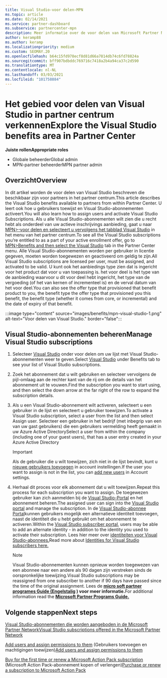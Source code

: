 ```yaml
---
title: Visual Studio-voor delen-MPN
ms.topic: article
ms.date: 02/14/2021
ms.service: partner-dashboard
ms.subservice: partnercenter-mpn
description: Meer informatie over de voor delen van Microsoft Partner Network (MPN) voor Visual Studio-abonnementen
author: keramp88
ms.author: keramp
ms.localizationpriority: medium
ms.custom: SEOMAY.20
ms.openlocfilehash: b64c15fd978ecf8d81d66a7814db74c6fd78824a
ms.sourcegitcommit: bff907bdbddc769716c7418a2b4a94ca37c2d590
ms.translationtype: MT
ms.contentlocale: nl-NL
ms.lasthandoff: 03/03/2021
ms.locfileid: "101758884"
---
```

# <a name="explore-the-visual-studio-benefits-area-in-partner-center"></a><span data-ttu-id="bf533-103">Het gebied voor delen van Visual Studio in partner centrum verkennen</span><span class="sxs-lookup"><span data-stu-id="bf533-103">Explore the Visual Studio benefits area in Partner Center</span></span>

<span data-ttu-id="bf533-104">**Juiste rollen**</span><span class="sxs-lookup"><span data-stu-id="bf533-104">**Appropriate roles**</span></span>

- <span data-ttu-id="bf533-105">Globale beheerder</span><span class="sxs-lookup"><span data-stu-id="bf533-105">Global admin</span></span>
- <span data-ttu-id="bf533-106">MPN-partner beheerder</span><span class="sxs-lookup"><span data-stu-id="bf533-106">MPN partner admin</span></span>

## <a name="overview"></a><span data-ttu-id="bf533-107">Overzicht</span><span class="sxs-lookup"><span data-stu-id="bf533-107">Overview</span></span>

<span data-ttu-id="bf533-108">In dit artikel worden de voor delen van Visual Studio beschreven die beschikbaar zijn voor partners in het partner centrum.</span><span class="sxs-lookup"><span data-stu-id="bf533-108">This article describes the Visual Studio benefits available to partners from within Partner Center.</span></span> <span data-ttu-id="bf533-109">U leert ook hoe u gebruikers toewijst en Visual Studio-abonnementen activeert.</span><span class="sxs-lookup"><span data-stu-id="bf533-109">You will also learn how to assign users and activate Visual Studio Subscriptions.</span></span> <span data-ttu-id="bf533-110">Als u alle Visual Studio-abonnementen wilt zien die u recht hebt als onderdeel van uw actieve inschrijvings aanbieding, gaat u naar  [MPN>-voor delen en selecteert u vervolgens het tabblad Visual Studio](https://partner.microsoft.com/dashboard/mpn/membership/benefits/visualstudio) in het menu van het partner centrum.</span><span class="sxs-lookup"><span data-stu-id="bf533-110">To see all the Visual Studio subscriptions you’re entitled to as a part of your active enrollment offer, go to  [MPN>Benefits and then select the Visual Studio](https://partner.microsoft.com/dashboard/mpn/membership/benefits/visualstudio) tab in the Partner Center menu.</span></span> <span data-ttu-id="bf533-111">Alle Visual Studio-abonnementen worden per gebruiker in licentie gegeven, moeten worden toegewezen en geactiveerd om geldig te zijn.</span><span class="sxs-lookup"><span data-stu-id="bf533-111">All Visual Studio subscriptions are licensed per user, must be assigned, and activated to be valid.</span></span> <span data-ttu-id="bf533-112">U kunt ook het aanbiedings type zien dat is ingericht voor het product dat voor u van toepassing is. het voor deel is het type van de aanbieding waarvoor u dit voor deel hebt ingericht, het type van de vergoeding (of het van kernen of incrementeel is) en de verval datum van het voor deel.</span><span class="sxs-lookup"><span data-stu-id="bf533-112">You can also see the offer type that provisioned that benefit product to you, the benefit type the offer type that provisioned you this benefit, the benefit type (whether it comes from core, or incremental) and the date of expiry of that benefit.</span></span>

:::image type="content" source="images/benefits/mpn-visual-studio-1.png" alt-text="Voor delen van Visual Studio." border="false":::

## <a name="manage-visual-studio-subscriptions"></a><span data-ttu-id="bf533-114">Visual Studio-abonnementen beheren</span><span class="sxs-lookup"><span data-stu-id="bf533-114">Manage Visual Studio subscriptions</span></span>

1. <span data-ttu-id="bf533-115">Selecteer [Visual Studio](https://partner.microsoft.com/dashboard/mpn/membership/benefits/visualstudio) onder voor delen om uw lijst met Visual Studio-abonnementen weer te geven.</span><span class="sxs-lookup"><span data-stu-id="bf533-115">Select [Visual Studio](https://partner.microsoft.com/dashboard/mpn/membership/benefits/visualstudio) under Benefits tab to see your list of Visual Studio subscriptions.</span></span>

2. <span data-ttu-id="bf533-116">Zoek het abonnement dat u wilt gebruiken en selecteer vervolgens de pijl-omlaag aan de rechter kant van de rij om de details van het abonnement uit te vouwen.</span><span class="sxs-lookup"><span data-stu-id="bf533-116">Find the subscription you want to start using, and then select the down arrow at the far right of the row to expand the subscription details.</span></span>

3. <span data-ttu-id="bf533-117">Als u een Visual Studio-abonnement wilt activeren, selecteert u een gebruiker in de lijst en selecteert u gebruiker toewijzen.</span><span class="sxs-lookup"><span data-stu-id="bf533-117">To activate a Visual Studio subscription, select a user from the list and then select Assign user.</span></span> <span data-ttu-id="bf533-118">Selecteer een gebruiker in het bedrijf (met inbegrip van een van uw gast gebruikers) die een gebruikers vermelding heeft gemaakt in uw Azure Active Directory</span><span class="sxs-lookup"><span data-stu-id="bf533-118">Select a user from within the company (including one of your guest users), that has a user entry created in your Azure Active Directory</span></span>

   > [!IMPORTANT]
   > <span data-ttu-id="bf533-119">Als de gebruiker die u wilt toewijzen, zich niet in de lijst bevindt, kunt u [nieuwe gebruikers toevoegen](create-user-accounts-and-set-permissions.md) in account instellingen.</span><span class="sxs-lookup"><span data-stu-id="bf533-119">If the user you want to assign is not in the list, you can [add new users](create-user-accounts-and-set-permissions.md) in Account settings.</span></span>

4. <span data-ttu-id="bf533-120">Herhaal dit proces voor elk abonnement dat u wilt toewijzen.</span><span class="sxs-lookup"><span data-stu-id="bf533-120">Repeat this process for each subscription you want to assign.</span></span> <span data-ttu-id="bf533-121">De toegewezen gebruiker kan zich aanmelden bij de [Visual Studio-Portal](https://my.visualstudio.com/) en het abonnement beheren.</span><span class="sxs-lookup"><span data-stu-id="bf533-121">The assigned user can sign into the [Visual Studio portal](https://my.visualstudio.com/) and manage the subscription.</span></span> <span data-ttu-id="bf533-122">In de [Visual Studio-abonnee Portal](https://my.visualstudio.com/?wt.mc_id=o%7Emsft%7Edocs)kunnen gebruikers mogelijk een alternatieve identiteit toevoegen, naast de identiteit die u hebt gebruikt om het abonnement te activeren.</span><span class="sxs-lookup"><span data-stu-id="bf533-122">Within the [Visual Studio subscriber portal](https://my.visualstudio.com/?wt.mc_id=o%7Emsft%7Edocs), users may be able to add an alternate identity - in addition to the identity you used to activate their subscription.</span></span> <span data-ttu-id="bf533-123">Lees hier meer over [identiteiten voor Visual Studio-abonnees.](/visualstudio/subscriptions/vs-alternate-identity)</span><span class="sxs-lookup"><span data-stu-id="bf533-123">Read more about [Identities for Visual Studio subscribers here.](/visualstudio/subscriptions/vs-alternate-identity)</span></span>

   > [!Note]
   > <span data-ttu-id="bf533-124">Visual Studio-abonnementen kunnen opnieuw worden toegewezen van een abonnee naar een andere als 90 dagen zijn verstreken sinds de oorspronkelijke toewijzing.</span><span class="sxs-lookup"><span data-stu-id="bf533-124">Visual Studio subscriptions may be reassigned from one subscriber to another if 90 days have passed since the time of the original assignment.</span></span> <span data-ttu-id="bf533-125">Lees de **[micro soft partner programes Guide (Engelstalig](https://aka.ms/partner-benefits-use-guide) ) voor meer informatie.**</span><span class="sxs-lookup"><span data-stu-id="bf533-125">For additional information read the **[Microsoft Partner Programs Guide.](https://aka.ms/partner-benefits-use-guide)**</span></span>

## <a name="next-steps"></a><span data-ttu-id="bf533-126">Volgende stappen</span><span class="sxs-lookup"><span data-stu-id="bf533-126">Next steps</span></span>

[<span data-ttu-id="bf533-127">Visual Studio-abonnementen die worden aangeboden in de Microsoft Partner Network</span><span class="sxs-lookup"><span data-stu-id="bf533-127">Visual Studio subscriptions offered in the Microsoft Partner Network</span></span>](/visualstudio/subscriptions/program-mpn)

<span data-ttu-id="bf533-128">[Add users and assign permissions to them](create-user-accounts-and-set-permissions.md) (Gebruikers toevoegen en machtigingen toewijzen)</span><span class="sxs-lookup"><span data-stu-id="bf533-128">[Add users and assign permissions to them](create-user-accounts-and-set-permissions.md)</span></span>

<span data-ttu-id="bf533-129">[Buy for the first time or renew a Microsoft Action Pack subscription](mpn-get-action-pack.md) (Microsoft Action Pack-abonnement kopen of verlengen)</span><span class="sxs-lookup"><span data-stu-id="bf533-129">[Purchase or renew a subscription to Microsoft Action Pack](mpn-get-action-pack.md)</span></span>
